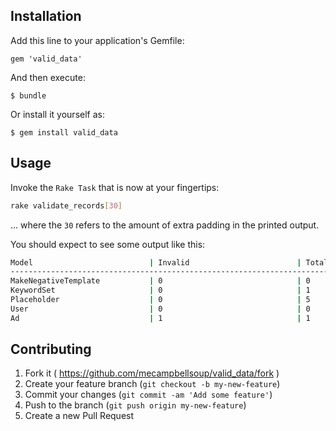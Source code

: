 ## Installation

Add this line to your application's Gemfile:

    gem 'valid_data'

And then execute:

    $ bundle

Or install it yourself as:

    $ gem install valid_data

## Usage

Invoke the `Rake Task` that is now at your fingertips:

```bash
rake validate_records[30]
```
... where the `30` refers to the amount of extra padding in the printed output.

You should expect to see some output like this:

```bash
Model                          | Invalid                        | Total
------------------------------------------------------------------------------------------
MakeNegativeTemplate           | 0                              | 0
KeywordSet                     | 0                              | 1
Placeholder                    | 0                              | 5
User                           | 0                              | 0
Ad                             | 1                              | 1
```

## Contributing

1. Fork it ( https://github.com/mecampbellsoup/valid_data/fork )
2. Create your feature branch (`git checkout -b my-new-feature`)
3. Commit your changes (`git commit -am 'Add some feature'`)
4. Push to the branch (`git push origin my-new-feature`)
5. Create a new Pull Request
